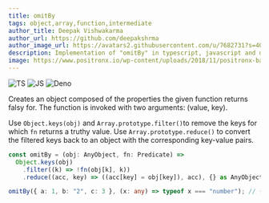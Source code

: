 ```yaml
---
title: omitBy
tags: object,array,function,intermediate
author_title: Deepak Vishwakarma
author_url: https://github.com/deepakshrma
author_image_url: https://avatars2.githubusercontent.com/u/7682731?s=400
description: Implementation of "omitBy" in typescript, javascript and deno.
image: https://www.positronx.io/wp-content/uploads/2018/11/positronx-banner-1152-1.jpg
---
```


![TS](https://img.shields.io/badge/supports-typescript-blue.svg?style=flat-square)
![JS](https://img.shields.io/badge/supports-javascript-yellow.svg?style=flat-square)
![Deno](https://img.shields.io/badge/supports-deno-green.svg?style=flat-square)

Creates an object composed of the properties the given function returns falsy for. The function is invoked with two arguments: (value, key).

Use `Object.keys(obj)` and `Array.prototype.filter()`to remove the keys for which `fn` returns a truthy value.
Use `Array.prototype.reduce()` to convert the filtered keys back to an object with the corresponding key-value pairs.

```ts title="typescript"
const omitBy = (obj: AnyObject, fn: Predicate) =>
  Object.keys(obj)
    .filter((k) => !fn(obj[k], k))
    .reduce((acc, key) => ((acc[key] = obj[key]), acc), {} as AnyObject);
```

```ts title="typescript"
omitBy({ a: 1, b: "2", c: 3 }, (x: any) => typeof x === "number"); // { b: '2' }
```
